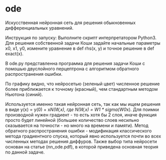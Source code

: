 # ode
Искусственная нейронная сеть для решения обыкновенных дифференциальных уравнений.




Инструкция по запуску:
Выполните скрипт интерпретатором Python3.
Для решения собственной задачи Коши задайте начальные параметры x0, x1, y0,  измените уравнение в def rhs(x, y) и точное решение в def exact(x).


В ode.py представленна программа для решения задачи Коши с помошью двуслойного перцептрона с алгоритмом обратного распространения ошибки.


По графику видно, что нейросетью (зеленый цвет) численное решение более приближается к точному (красный), чем стандартным методом Ньютона (синий). 


Используется именно такая нейронная сеть, так как мы ищем решения в виде y(x) = y(0) + x*N(W,x), где N(W,x) = W1 * sigma(W0*x). Для поимки производной нужен градиент - то есть хотя бы 2 слоя, иначе функция просто будет линейной (большее количество слоев несильно сказывается на точности - но много на времени и памяти). Метод обратного распространения ошибки - модификация классического метода градиентного спуска, который явно используется почти во всех численных методах решения диффуров. Также выбор типа нейросети основан на статье (nn_ode.pdf), в которой приведена основная теория по данной задаче.
